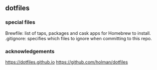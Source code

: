 ## dotfiles

### special files
Brewfile: list of taps, packages and cask apps for Homebrew to install.
.gitignore: specifies which files to ignore when committing to this repo.

### acknowledgements
https://dotfiles.github.io
https://github.com/holman/dotfiles